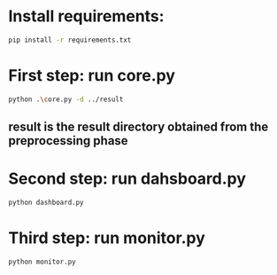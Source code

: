 # Install requirements:
```bash
pip install -r requirements.txt
```

# First step: run core.py
```bash
python .\core.py -d ../result
```
## result is the result directory obtained from the preprocessing phase

# Second step: run dahsboard.py
```bash
python dashboard.py
```

# Third step: run monitor.py
```bash
python monitor.py
```



